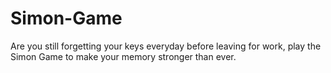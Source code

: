 # Simon-Game
  Are you still forgetting your keys everyday before leaving for work, play the Simon Game to make your memory stronger than ever.
